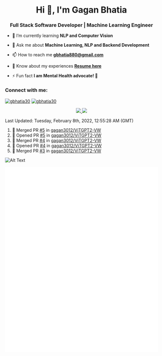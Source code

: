 <h1 align="center">Hi 👋, I'm Gagan Bhatia</h1>
<h3 align="center">Full Stack Software Developer | Machine Learning Engineer</h3>

- 🌱 I’m currently learning **NLP and Computer Vision**

- 💬 Ask me about **Machine Learning, NLP and Backend Development**

- 📫 How to reach me **gbhatia880@gmail.com**

- 📄 Know about my experiences [**Resume here**](https://drive.google.com/file/d/1VebQQLX8_SjgyhgccZByyDmtsXevF4Zf/view?usp=sharing)

- ⚡ Fun fact **I am Mental Health advocate! 🧠**

<h3 align="left">Connect with me:</h3>
<p align="left">
<a href="https://twitter.com/gbhatia30" target="blank"><img align="center" src="https://cdn.jsdelivr.net/npm/simple-icons@3.0.1/icons/twitter.svg" alt="gbhatia30" height="30" width="40" /></a>
<a href="https://linkedin.com/in/gbhatia30" target="blank"><img align="center" src="https://cdn.jsdelivr.net/npm/simple-icons@3.0.1/icons/linkedin.svg" alt="gbhatia30" height="30" width="40" /></a>
</p>

<p align="center">
<a href="https://github-readme-stats.vercel.app/api?username=gagan3012&count_private=true&show_icons=true&include_all_commits=false&hide_border=true&hide_title=true">
  <img width="48%"  src="https://github-readme-stats.vercel.app/api?username=gagan3012&count_private=true&show_icons=true&include_all_commits=false&hide_border=true&hide_title=true" />
</a>
<a href="https://github-readme-streak-stats.herokuapp.com/?user=gagan3012&hide_border=true">
  <img width="48%"  src="https://github-readme-streak-stats.herokuapp.com/?user=gagan3012&hide_border=true" />
</a>
</p>

<!--RECENT_ACTIVITY:last_update-->
Last Updated: Tuesday, February 8th, 2022, 12:55:28 AM (GMT)
<!--RECENT_ACTIVITY:last_update_end-->
<!--RECENT_ACTIVITY:start-->

1. 🎉 Merged PR [#5](https://github.com/gagan3012/ViTGPT2-VW/pull/5) in [gagan3012/ViTGPT2-VW](https://github.com/gagan3012/ViTGPT2-VW)
2. 💪 Opened PR [#5](https://github.com/gagan3012/ViTGPT2-VW/pull/5) in [gagan3012/ViTGPT2-VW](https://github.com/gagan3012/ViTGPT2-VW)
3. 🎉 Merged PR [#4](https://github.com/gagan3012/ViTGPT2-VW/pull/4) in [gagan3012/ViTGPT2-VW](https://github.com/gagan3012/ViTGPT2-VW)
4. 💪 Opened PR [#4](https://github.com/gagan3012/ViTGPT2-VW/pull/4) in [gagan3012/ViTGPT2-VW](https://github.com/gagan3012/ViTGPT2-VW)
5. 🎉 Merged PR [#3](https://github.com/gagan3012/ViTGPT2-VW/pull/3) in [gagan3012/ViTGPT2-VW](https://github.com/gagan3012/ViTGPT2-VW)
<!--RECENT_ACTIVITY:end-->

![Alt Text](https://github.com/gagan3012/gagan3012/blob/output/github-contribution-grid-snake.gif)

![Metrics](https://github.com/gagan3012/gagan3012/blob/main/github-metrics.svg)
